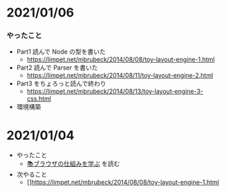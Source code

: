 # 2021/01/06
### やったこと
- Part1 読んで Node の型を書いた
  - https://limpet.net/mbrubeck/2014/08/08/toy-layout-engine-1.html
- Part2 読んで Parser を書いた
  - https://limpet.net/mbrubeck/2014/08/11/toy-layout-engine-2.html
- Part3 をちょろっと読んで終わり
  - https://limpet.net/mbrubeck/2014/08/13/toy-layout-engine-3-css.html
- 環境構築
# 2021/01/04
- やったこと
  - [📚ブラウザの仕組みを学ぶ](https://zenn.dev/silverbirder/articles/e10295948e17ca) を読む
- 次やること
  - []https://limpet.net/mbrubeck/2014/08/08/toy-layout-engine-1.html
